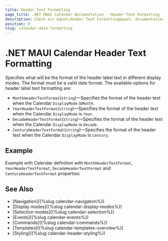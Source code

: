 ```yaml
---
title: Header Text Formatting
page_title: .NET MAUI Calendar Documentation - Header Text Formatting
description: Check our &quot;Header Text Formatting&quot; documentation article for Telerik Calendar for .NET MAUI control.
position: 9
slug: calendar-date-formatting
---
```


# .NET MAUI Calendar Header Text Formatting

Specifies what will be the format of the header label text in different display modes. The format must be a valid date format. The available options for header label text formatting are: 

* `MonthHeaderTextFormat`(`string`)&mdash;Specifies the format of the header text when the Calendar `DisplayMode` is`Month`.
* `YearHeaderTextFormat`(`string`)&mdash;Specifies the format of the header text when the Calendar `DisplayMode` is `Year`.
* `DecadeHeaderTextFormat`(`string`)&mdash;Specifies the format of the header text when the Calendar `DisplayMode` is `Decade`.
* `CenturyHeaderTextFormat`(`string`)&mdash;Specifies the format of the header text when the Calendar `DisplayMode` is `Century`.

## Example

Example with Calendar definition with `MonthHeaderTextFormat`, `YearHeaderTextFormat`, `DecadeHeaderTextFormat` and `CenturyHeaderTextFormat` properties:

<snippet id='calendar-headertext-formatting'/>

## See Also

- [Navigation]({%slug calendar-navigation%})
- [Display modes]({%slug calendar-display-modes%})
- [Selection modes]({%slug calendar-selection%}) 
- [Events]({%slug calendar-events%})
- [Commands]({%slug calendar-commands%})
- [Templates]({%slug calendar-templates-overview%})
- [Styling]({%slug calendar-header-styling%})